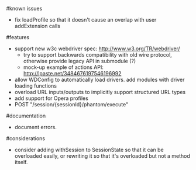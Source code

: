 #known issues
- fix loadProfile so that it doesn't cause an overlap with user addExtension calls

#features
- support new w3c webdriver spec: http://www.w3.org/TR/webdriver/
  - try to support backwards compatibility with old wire protocol, otherwise provide legacy API in submodule (?) 
  - mock-up example of actions API: http://lpaste.net/3484676197546196992
- allow WDConfig to automatically load drivers. add modules with driver loading functions
- overload URL inputs/outputs to implicitly support structured URL types
- add support for Opera profiles
- POST "/session/{sessionId}/phantom/execute"

#documentation
- document errors.


#considerations
- consider adding withSession to SessionState so that it can be overloaded easily, or rewriting it so that it's overloaded but not a method itself.
